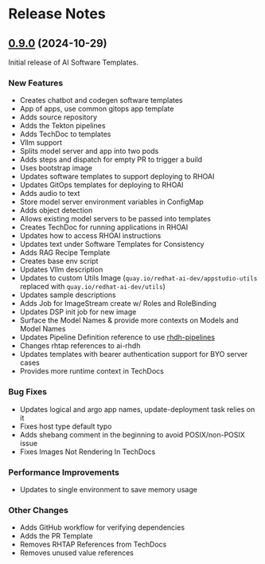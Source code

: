 # Release Notes

## [0.9.0](https://github.com/redhat-ai-dev/ai-lab-template/commits/v0.9.0) (2024-10-29)

Initial release of AI Software Templates.

### New Features
* Creates chatbot and codegen software templates
* App of apps, use common gitops app template
* Adds source repository
* Adds the Tekton pipelines
* Adds TechDoc to templates
* Vllm support
* Splits model server and app into two pods
* Adds steps and dispatch for empty PR to trigger a build
* Uses bootstrap image
* Updates software templates to support deploying to RHOAI
* Updates GitOps templates for deploying to RHOAI
* Adds audio to text
* Store model server environment variables in ConfigMap
* Adds object detection
* Allows existing model servers to be passed into templates
* Creates TechDoc for running applications in RHOAI
* Updates how to access RHOAI instructions
* Updates text under Software Templates for Consistency
* Adds RAG Recipe Template
* Creates base env script
* Updates Vllm description
* Updates to custom Utils Image (`quay.io/redhat-ai-dev/appstudio-utils` replaced with `quay.io/redhat-ai-dev/utils`)
* Updates sample descriptions
* Adds Job for ImageStream create w/ Roles and RoleBinding
* Updates DSP init job for new image
* Surface the Model Names & provide more contexts on Models and Model Names
* Updates Pipeline Definition reference to use [rhdh-pipelines](https://github.com/redhat-ai-dev/rhdh-pipelines)
* Changes rhtap references to ai-rhdh
* Updates templates with bearer authentication support for BYO server cases
* Provides more runtime context in TechDocs

### Bug Fixes
* Updates logical and argo app names, update-deployment task relies on it
* Fixes host type default typo
* Adds shebang comment in the beginning to avoid POSIX/non-POSIX issue
* Fixes Images Not Rendering In TechDocs

### Performance Improvements
* Updates to single environment to save memory usage

### Other Changes
* Adds GitHub workflow for verifying dependencies
* Adds the PR Template
* Removes RHTAP References from TechDocs
* Removes unused value references
